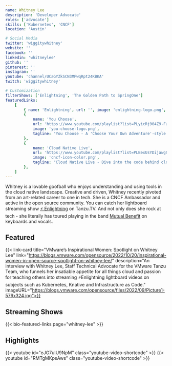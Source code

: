 ```yaml
---
name: Whitney Lee
description: 'Developer Advocate'
roles: ['advocate']
skills: ['Kubernetes', 'CNCF']
location: 'Austin'

# Social Media
twitter: 'wiggitywhitney'
website: ''
facebook: ''
linkedin: 'whitneylee'
github: ''
pinterest: ''
instagram: ''
youtube: 'channel/UCaGYZkSCN3MPwqRpt24KBKA'
twitch: 'wiggitywhitney'

# Customization
filterShows: ['Enlightning', 'The Golden Path to SpringOne']
featuredLinks:
    [
        { name: 'Enlightning', url: '', image: 'enlightning-logo.png', tagline: 'Enlightning - Learn CNCF projects with Whitney and her lightboard.' },
        {
            name: 'You Choose',
            url: 'https://www.youtube.com/playlist?list=PLyicRj904Z9-FzCPvGpVHgRQVYJpVmx3Z',
            image: 'you-choose-logo.png',
            tagline: "You Choose - A 'Choose Your Own Adventure'-style journey through the cloud native landscape with Whitney and her co-host Viktor Farcic.",
        },
        {
            name: 'Cloud Native Live',
            url: 'https://www.youtube.com/playlist?list=PLBexUsYDijawgCdEqEDBj3cUCovUS1MM5',
            image: 'cncf-icon-color.png',
            tagline: "Cloud Native Live - Dive into the code behind cloud native technologies",
        },
    ]
---
```


<!-- markdownlint-disable MD041-->

Whitney is a lovable goofball who enjoys understanding and using tools in the cloud native landscape. Creative and driven, Whitney recently pivoted from an art-related career to one in tech. She is a CNCF Ambassador and active in the open source community. You can catch her lightboard streaming show [⚡️ Enlightning](https://tanzu.vmware.com/developer/tv/enlightning/) on Tanzu.TV. And not only does she rock at tech - she literally has toured playing in the band [Mutual Benefit](https://www.mutualbenef.it/) on keyboards and vocals.

<!--more-->

## Featured

{{< link-card title="VMware’s Inspirational Women: Spotlight on Whitney Lee" link="https://blogs.vmware.com/opensource/2022/10/20/inspirational-women-in-open-source-spotlight-on-whitney-lee/" description="An interview with Whitney Lee, Staff Technical Advocate for the VMware Tanzu Team, who funnels her insatiable appetite for all things cloud and passion for teaching others into streaming ⚡Enlightning lightboard videos on subjects such as Kubernetes, Knative and Infrastructure as Code." imageURL="https://blogs.vmware.com/opensource/files/2022/09/Picture1-576x324.jpg">}}

## Streaming Shows

{{< bio-featured-links page="whitney-lee" >}}

## Highlights

{{< youtube id="eJG7uIU9NpM" class="youtube-video-shortcode" >}}
{{< youtube id="RMTgMKpsAws" class="youtube-video-shortcode" >}}
